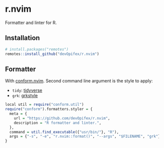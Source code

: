 <!-- badges: start -->
<!-- badges: end -->

# r.nvim

Formatter and linter for R.

## Installation

``` r
# install.packages("remotes")
remotes::install_github("devOpifex/r.nvim")
```

## Formatter

With [conform.nvim](https://github.com/stevearc/conform.nvim).
Second command line argument is the style to apply:

- `tidy`: [tidyverse](https://github.com/r-lib/styler)
- `grk`: [grkstyle](https://github.com/gadenbuie/grkstyle)

``` r
local util = require("conform.util")
require("conform").formatters.styler = {
  meta = {
    url = "https://github.com/devOpifex/r.nvim",
    description = "R formatter and linter.",
  },
  command = util.find_executable({"usr/bin/"}, "R"),
  args = {"-s", "-e", "r.nvim::format()", "--args", "$FILENAME", "grk"},
}
```

